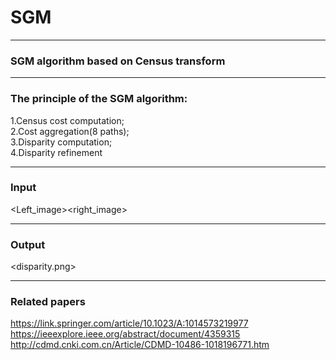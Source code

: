 # SGM
***
### SGM algorithm based on Census transform
***
### The principle of the SGM algorithm:   
1.Census cost computation;  
2.Cost aggregation(8 paths);  
3.Disparity computation;  
4.Disparity refinement

***
### Input    
<Left_image><right_image>
***
### Output  
<disparity.png>
***
### Related papers  
https://link.springer.com/article/10.1023/A:1014573219977  
https://ieeexplore.ieee.org/abstract/document/4359315  
http://cdmd.cnki.com.cn/Article/CDMD-10486-1018196771.htm
